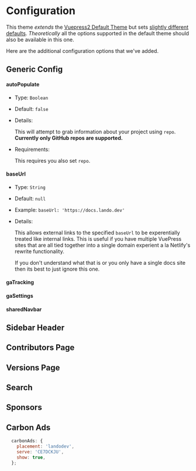 # Configuration

This theme _extends_ the [Vuepress2 Default Theme](https://v2.vuepress.vuejs.org/reference/default-theme/config.html#basic-config) but sets [slightly different defaults](https://github.com/lando/vuepress-theme-default-plus/blob/main/lib/defaults.js). _Theoretically_ all the options supported in the default theme should also be available in this one.

Here are the additional configuration options that we've added.

## Generic Config

#### autoPopulate

* Type: `Boolean`

* Default: `false`

* Details:

  This will attempt to grab information about your project using `repo`. **Currently only GitHub repos are supported.**

* Requirements:

  This requires you also set `repo`.

#### baseUrl

* Type: `String`

* Default: `null`

* Example: `baseUrl: 'https://docs.lando.dev'`

* Details:

  This allows external links to the specified `baseUrl` to be experentially treated like internal links. This is useful if you have multiple  VuePress sites that are all tied together into a single domain experient a la Netlify's rewrite functionality.

  If you don't understand what that is or you only have a single docs site then its best to just ignore this one.

#### gaTracking

#### gaSettings

#### sharedNavbar

## Sidebar Header

## Contributors Page

## Versions Page

## Search

## Sponsors

## Carbon Ads

```js
  carbonAds: {
    placement: 'landodev',
    serve: 'CE7DCKJU',
    show: true,
  };
```
